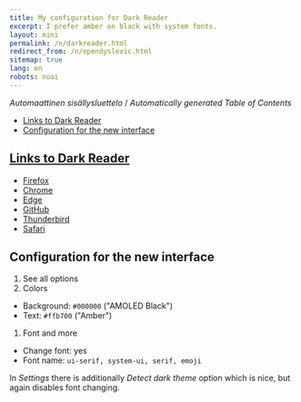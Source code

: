 ```yaml
---
title: My configuration for Dark Reader
excerpt: I prefer amber on black with system fonts.
layout: mini
permalink: /n/darkreader.html
redirect_from: /n/opendyslexic.html
sitemap: true
lang: en
robots: noai
---
```


<!-- editorconfig-checker-disable -->
<!-- prettier-ignore-start -->

<!-- START doctoc generated TOC please keep comment here to allow auto update -->
<!-- DON'T EDIT THIS SECTION, INSTEAD RE-RUN doctoc TO UPDATE -->
<em lang="fi">Automaattinen sisällysluettelo</em> / <em lang="en">Automatically generated Table of Contents</em>

- [Links to Dark Reader](#links-to-dark-reader)
- [Configuration for the new interface](#configuration-for-the-new-interface)

<!-- END doctoc generated TOC please keep comment here to allow auto update -->

<!-- prettier-ignore-end -->
<!-- editorconfig-checker-enable -->

## [Links to Dark Reader](https://github.com/darkreader/darkreader)

- [Firefox](https://addons.mozilla.org/firefox/addon/darkreader/)
- [Chrome](https://chrome.google.com/webstore/detail/dark-reader/eimadpbcbfnmbkopoojfekhnkhdbieeh/)
- [Edge](https://microsoftedge.microsoft.com/addons/detail/dark-reader/ifoakfbpdcdoeenechcleahebpibofpc/)
- [GitHub](https://github.com/darkreader/darkreader)
- [Thunderbird](https://addons.thunderbird.net/thunderbird/addon/darkreader)
- [Safari](https://darkreader.org/safari/)

## Configuration for the new interface

1. See all options
1. Colors

- Background: `#000000` ("AMOLED Black")
- Text: `#ffb700` ("Amber")

1. Font and more

- Change font: yes
- Font name: `ui-serif, system-ui, serif, emoji`

In _Settings_ there is additionally _Detect dark theme_ option which is nice,
but again disables font changing.
